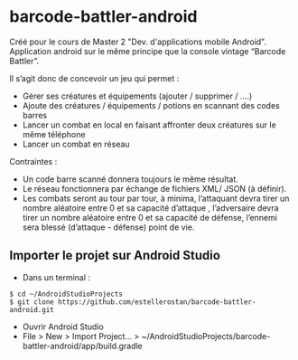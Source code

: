 # barcode-battler-android

Créé pour le cours de Master 2 "Dev. d'applications mobile Android".   
Application android sur le même principe que la console vintage “Barcode Battler”.   

Il s’agit donc de concevoir un jeu qui permet :
* Gérer ses créatures et équipements (ajouter / supprimer / ….)
* Ajoute des créatures / équipements / potions  en scannant des codes barres
* Lancer un combat en local en faisant affronter deux créatures sur le même téléphone
* Lancer un combat en réseau 

Contraintes :
* Un code barre scanné donnera toujours le même résultat.
* Le réseau fonctionnera par échange de fichiers XML/ JSON (à définir).
* Les combats seront au tour par tour, à minima, l’attaquant devra tirer un nombre aléatoire entre 0 et sa capacité d’attaque , l’adversaire devra tirer un nombre aléatoire entre 0 et sa capacité de défense, l’ennemi sera blessé (d’attaque - défense) point de vie.

## Importer le projet sur Android Studio
* Dans un terminal :
```
$ cd ~/AndroidStudioProjects
$ git clone https://github.com/estellerostan/barcode-battler-android.git
```
* Ouvrir Android Studio
* File > New > Import Project... > ~/AndroidStudioProjects/barcode-battler-android/app/build.gradle
